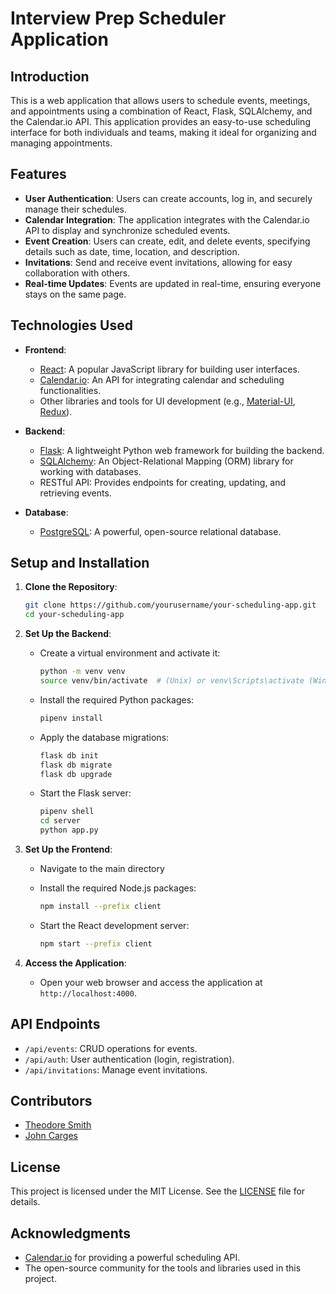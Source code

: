# Interview Prep Scheduler Application
## Introduction

This is a web application that allows users to schedule events, meetings, and appointments using a combination of React, Flask, SQLAlchemy, and the Calendar.io API. This application provides an easy-to-use scheduling interface for both individuals and teams, making it ideal for organizing and managing appointments.

## Features

- **User Authentication**: Users can create accounts, log in, and securely manage their schedules.
- **Calendar Integration**: The application integrates with the Calendar.io API to display and synchronize scheduled events.
- **Event Creation**: Users can create, edit, and delete events, specifying details such as date, time, location, and description.
- **Invitations**: Send and receive event invitations, allowing for easy collaboration with others.
- **Real-time Updates**: Events are updated in real-time, ensuring everyone stays on the same page.

## Technologies Used

- **Frontend**:
  - [React](https://reactjs.org/): A popular JavaScript library for building user interfaces.
  - [Calendar.io](https://calendar.io/): An API for integrating calendar and scheduling functionalities.
  - Other libraries and tools for UI development (e.g., [Material-UI](https://material-ui.com/), [Redux](https://redux.js.org/)).

- **Backend**:
  - [Flask](https://flask.palletsprojects.com/en/2.1.x/): A lightweight Python web framework for building the backend.
  - [SQLAlchemy](https://www.sqlalchemy.org/): An Object-Relational Mapping (ORM) library for working with databases.
  - RESTful API: Provides endpoints for creating, updating, and retrieving events.

- **Database**:
  - [PostgreSQL](https://www.postgresql.org/): A powerful, open-source relational database.

## Setup and Installation

1. **Clone the Repository**:

    ```bash
    git clone https://github.com/yourusername/your-scheduling-app.git
    cd your-scheduling-app
    ```

2. **Set Up the Backend**:
    - Create a virtual environment and activate it:

      ```bash
      python -m venv venv
      source venv/bin/activate  # (Unix) or venv\Scripts\activate (Windows)
      ```

    - Install the required Python packages:

      ```bash
      pipenv install
      ```

    - Apply the database migrations:

      ```bash
      flask db init
      flask db migrate
      flask db upgrade
      ```

    - Start the Flask server:

      ```bash
      pipenv shell
      cd server
      python app.py
      ```

3. **Set Up the Frontend**:

    - Navigate to the main directory

    - Install the required Node.js packages:

      ```bash
      npm install --prefix client
      ```

    - Start the React development server:

      ```bash
      npm start --prefix client
      ```

4. **Access the Application**:

    - Open your web browser and access the application at `http://localhost:4000`.

## API Endpoints

- `/api/events`: CRUD operations for events.
- `/api/auth`: User authentication (login, registration).
- `/api/invitations`: Manage event invitations.

## Contributors

- [Theodore Smith](https://github.com/tjs7321)
- [John Carges](https://github.com/johncarges)

## License

This project is licensed under the MIT License. See the [LICENSE](LICENSE) file for details.

## Acknowledgments

- [Calendar.io](https://calendar.io/) for providing a powerful scheduling API.
- The open-source community for the tools and libraries used in this project.